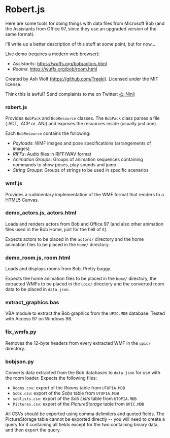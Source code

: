 Robert.js
=========

Here are some tools for doing things with data files from Microsoft Bob (and
the Assistants from Office 97, since they use an upgraded version of the same
format).

I'll write up a better description of this stuff at some point, but for now...

Live demo (requires a modern web browser):

- *Assistants*: https://wuffs.org/bob/actors.html
- *Rooms*: https://wuffs.org/bob/room.html

Created by Ash Wolf (https://github.com/Treeki). Licensed under the MIT
license.

Think this is awful? Send complaints to me on Twitter:
[@_Ninji](https://twitter.com/_Ninji)

### robert.js

Provides `BobPack` and `BobResource` classes. The `BobPack` class parses a
file (.ACT, .ACP or .ANI) and exposes the resources inside (usually just one).

Each `BobResource` contains the following:

- *Payloads*: WMF images and pose specifications (arrangements of images)
- *RIFFs*: Audio files in RIFF/WAV format
- *Animation Groups*: Groups of animation sequences containing commands to show poses, play sounds and jump
- *String Groups*: Groups of strings to be used in specific scenarios

### wmf.js

Provides a rudimentary implementation of the WMF format that renders to a
HTML5 Canvas.

### demo_actors.js, actors.html

Loads and renders actors from Bob and Office 97 (and also other animation
files used in the Bob Home, just for the hell of it).

Expects actors to be placed in the `actors/` directory and the home animation
files to be placed in the `home/` directory.

### demo_room.js, room.html

Loads and displays rooms from Bob. Pretty buggy.

Expects the home animation files to be placed in the `home/` directory, the
extracted WMFs to be placed in the `upic/` directory and the converted room
data to be placed in `data.json`.

### extract_graphics.bas

VBA module to extract the Bob graphics from the `UPIC.MDB` database. Tested
with Access 97 on Windows 98.

### fix_wmfs.py

Removes the 12-byte headers from every extracted WMF in the `upic/` directory.

### bobjson.py

Converts data extracted from the Bob databases to `data.json` for use with the
room loader. Expects the following files:

- `Rooms.csv`: export of the *Rooms* table from `UTOPIA.MDB`
- `Sobs.csv`: export of the *Sobs* table from `UTOPIA.MDB`
- `soblists.csv`: export of the *Sob Lists* table from `UTOPIA.MDB`
- `Pictures.csv`: export of the *PictureStorage* table from `UPIC.MDB`

All CSVs should be exported using comma delimiters and quoted fields. The
PictureStorage table cannot be exported directly -- you will need to create
a query for it containing all fields except for the two containing binary
data, and then export the query.

